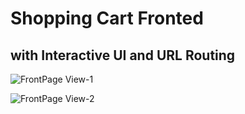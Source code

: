 # Shopping Cart Fronted

<h2> with Interactive UI and URL Routing </h2>

<img src="![Screenshot 2025-01-27 234506](https://github.com/user-attachments/assets/bcdd9365-cac2-4f5b-83ad-8cc0fc0e59d4)
"  alt="FrontPage View-1"/>

<img src="![Screenshot 2025-01-27 234538](https://github.com/user-attachments/assets/fed0bd6e-05ae-4bdb-b1b7-2aaf9339fa1d)
" alt="FrontPage View-2"/>


